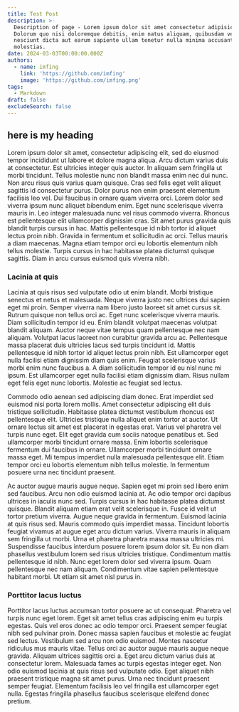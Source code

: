 ```yaml
---
title: Test Post
description: >-
  Description of page - Lorem ipsum dolor sit amet consectetur adipisicing elit.
  Dolorum quo nisi doloremque debitis, enim natus aliquam, quibusdam veniam est
  nesciunt dicta aut earum sapiente ullam tenetur nulla minima accusantium
  molestias.
date: 2024-03-03T00:00:00.000Z
authors:
  - name: imfing
    link: 'https://github.com/imfing'
    image: 'https://github.com/imfing.png'
tags:
  - Markdown
draft: false
excludeSearch: false
---
```


## here is my heading

Lorem ipsum dolor sit amet, consectetur adipiscing elit, sed do eiusmod tempor incididunt ut labore et dolore magna aliqua. Arcu dictum varius duis at consectetur. Est ultricies integer quis auctor. In aliquam sem fringilla ut morbi tincidunt. Tellus molestie nunc non blandit massa enim nec dui nunc. Non arcu risus quis varius quam quisque. Cras sed felis eget velit aliquet sagittis id consectetur purus. Dolor purus non enim praesent elementum facilisis leo vel. Dui faucibus in ornare quam viverra orci. Lorem dolor sed viverra ipsum nunc aliquet bibendum enim. Eget nunc scelerisque viverra mauris in. Leo integer malesuada nunc vel risus commodo viverra. Rhoncus est pellentesque elit ullamcorper dignissim cras. Sit amet purus gravida quis blandit turpis cursus in hac. Mattis pellentesque id nibh tortor id aliquet lectus proin nibh. Gravida in fermentum et sollicitudin ac orci. Tellus mauris a diam maecenas. Magna etiam tempor orci eu lobortis elementum nibh tellus molestie. Turpis cursus in hac habitasse platea dictumst quisque sagittis. Diam in arcu cursus euismod quis viverra nibh.

### Lacinia at quis

Lacinia at quis risus sed vulputate odio ut enim blandit. Morbi tristique senectus et netus et malesuada. Neque viverra justo nec ultrices dui sapien eget mi proin. Semper viverra nam libero justo laoreet sit amet cursus sit. Rutrum quisque non tellus orci ac. Eget nunc scelerisque viverra mauris. Diam sollicitudin tempor id eu. Enim blandit volutpat maecenas volutpat blandit aliquam. Auctor neque vitae tempus quam pellentesque nec nam aliquam. Volutpat lacus laoreet non curabitur gravida arcu ac. Pellentesque massa placerat duis ultricies lacus sed turpis tincidunt id. Mattis pellentesque id nibh tortor id aliquet lectus proin nibh. Est ullamcorper eget nulla facilisi etiam dignissim diam quis enim. Feugiat scelerisque varius morbi enim nunc faucibus a. A diam sollicitudin tempor id eu nisl nunc mi ipsum. Est ullamcorper eget nulla facilisi etiam dignissim diam. Risus nullam eget felis eget nunc lobortis. Molestie ac feugiat sed lectus.

Commodo odio aenean sed adipiscing diam donec. Erat imperdiet sed euismod nisi porta lorem mollis. Amet consectetur adipiscing elit duis tristique sollicitudin. Habitasse platea dictumst vestibulum rhoncus est pellentesque elit. Ultricies tristique nulla aliquet enim tortor at auctor. Ut ornare lectus sit amet est placerat in egestas erat. Varius vel pharetra vel turpis nunc eget. Elit eget gravida cum sociis natoque penatibus et. Sed ullamcorper morbi tincidunt ornare massa. Enim lobortis scelerisque fermentum dui faucibus in ornare. Ullamcorper morbi tincidunt ornare massa eget. Mi tempus imperdiet nulla malesuada pellentesque elit. Etiam tempor orci eu lobortis elementum nibh tellus molestie. In fermentum posuere urna nec tincidunt praesent.

Ac auctor augue mauris augue neque. Sapien eget mi proin sed libero enim sed faucibus. Arcu non odio euismod lacinia at. Ac odio tempor orci dapibus ultrices in iaculis nunc sed. Turpis cursus in hac habitasse platea dictumst quisque. Blandit aliquam etiam erat velit scelerisque in. Fusce id velit ut tortor pretium viverra. Augue neque gravida in fermentum. Euismod lacinia at quis risus sed. Mauris commodo quis imperdiet massa. Tincidunt lobortis feugiat vivamus at augue eget arcu dictum varius. Viverra mauris in aliquam sem fringilla ut morbi. Urna et pharetra pharetra massa massa ultricies mi. Suspendisse faucibus interdum posuere lorem ipsum dolor sit. Eu non diam phasellus vestibulum lorem sed risus ultricies tristique. Condimentum mattis pellentesque id nibh. Nunc eget lorem dolor sed viverra ipsum. Quam pellentesque nec nam aliquam. Condimentum vitae sapien pellentesque habitant morbi. Ut etiam sit amet nisl purus in.

### Porttitor lacus luctus 

Porttitor lacus luctus accumsan tortor posuere ac ut consequat. Pharetra vel turpis nunc eget lorem. Eget sit amet tellus cras adipiscing enim eu turpis egestas. Quis vel eros donec ac odio tempor orci. Praesent semper feugiat nibh sed pulvinar proin. Donec massa sapien faucibus et molestie ac feugiat sed lectus. Vestibulum sed arcu non odio euismod. Montes nascetur ridiculus mus mauris vitae. Tellus orci ac auctor augue mauris augue neque gravida. Aliquam ultrices sagittis orci a. Eget arcu dictum varius duis at consectetur lorem. Malesuada fames ac turpis egestas integer eget. Non odio euismod lacinia at quis risus sed vulputate odio. Eget aliquet nibh praesent tristique magna sit amet purus. Urna nec tincidunt praesent semper feugiat. Elementum facilisis leo vel fringilla est ullamcorper eget nulla. Egestas fringilla phasellus faucibus scelerisque eleifend donec pretium.
